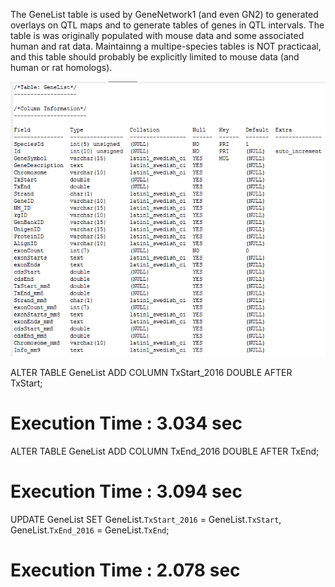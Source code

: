 The GeneList table is used by GeneNetwork1 (and even GN2) to generated overlays on QTL maps and to generate tables of genes in QTL intervals. The table is was originally populated with mouse data and some associated human and rat data. Maintainng a multipe-species tables is NOT practicaal, and this table should probably be explicitly limited to mouse data (and human or rat homologs).

![table_GeneList_2016-12-19](https://raw.githubusercontent.com/genenetwork/sysmaintenance/master/assembly_update_documentation/mm9_to_mm10_20161213/table_GeneList_2016-12-19.png)


ALTER TABLE GeneList
ADD COLUMN TxStart_2016 DOUBLE
AFTER TxStart;
# Execution Time : 3.034 sec

ALTER TABLE GeneList
ADD COLUMN TxEnd_2016 DOUBLE
AFTER TxEnd;
# Execution Time : 3.094 sec

UPDATE GeneList
SET
GeneList.`TxStart_2016`	= GeneList.`TxStart`,
GeneList.`TxEnd_2016`	= GeneList.`TxEnd`;
# Execution Time : 2.078 sec
